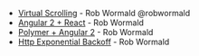 - [Virtual Scrolling](http://plnkr.co/edit/HVBw0bnGYwUt6P4j6uba?p=preview) - Rob Wormald @robwormald
- [Angular 2 + React](http://plnkr.co/edit/Sz9OKJaBtjQJb1F1kaIU) -  Rob Wormald
- [Polymer + Angular 2](http://plnkr.co/edit/yh0ACeu6g5n8D7YuhJvg?p=preview) - Rob Wormald
- [Http Exponential Backoff](http://plnkr.co/edit/9kQju7I9jigf6PWsEpSf?p=preview) - Rob Wormald
